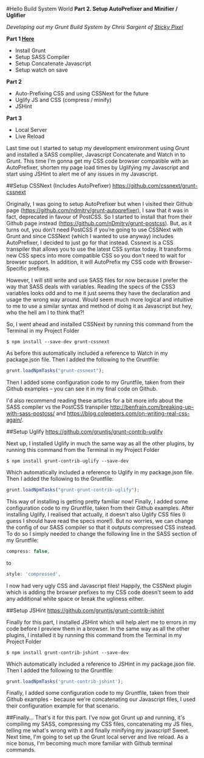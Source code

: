 #Hello Build System World
**Part 2. Setup AutoPrefixer and Minifier / Uglifier**

*Developing out my Grunt Build System by Chris Sargent of [Sticky Pixel](http://www.stickypixel.com)*

**Part 1 [Here](https://github.com/ChrisSargent/Build-System-Tutorial-Part-1)**
- Install Grunt
- Setup SASS Compiler
- Setup Concatenate Javascript
- Setup watch on save

**Part 2**
- Auto-Prefixing CSS and using CSSNext for the future
- Uglify JS and CSS (compress / minify)
- JSHint

**Part 3**
- Local Server
- Live Reload

Last time out I started to setup my development environment using Grunt and installed a SASS compliler, Javascript Concatenate and Watch in to Grunt. This time I'm gonna get my CSS code browser compatible with an AutoPrefixer, shorten my page load times by Uglifying my Javascript and start using JSHint to alert me of any issues in my Javascript.

##Setup CSSNext (Includes AutoPrefixer)
https://github.com/cssnext/grunt-cssnext

Originally, I was going to setup AutoPrefixer but when I visited their Github page (https://github.com/ndmitry/grunt-autoprefixer), I saw that it was in fact, deprecated in favour of PostCSS. So I started to install that from their Github page instead (https://github.com/nDmitry/grunt-postcss). But, as it turns out, you don’t need PostCSS if you’re going to use CSSNext with Grunt and since CSSNext (which I wanted to use anyway) includes AutoPrefixer, I decided to just go for that instead. Cssnext is a CSS transpiler that allows you to use the latest CSS syntax today. It transforms new CSS specs into more compatible CSS so you don't need to wait for browser support. In addition, it will AutoPrefix my CSS code with Browser-Specific prefixes.

However, I will still write and use SASS files for now because I prefer the way that SASS deals with variables. Reading the specs of the CSS3 variables looks odd and to me it just seems they have the declaration and usage the wrong way around. Would seem much more logical and intuitive to me to use a similar syntax and method of doing it as Javascript but hey, who the hell am I to think that?!

So, I went ahead and installed CSSNext by running this command from the Terminal in my Project Folder

```
$ npm install --save-dev grunt-cssnext
```

As before this automatically included a reference to Watch in my package.json file. Then I added the following to the Gruntfile:

```js
grunt.loadNpmTasks("grunt-cssnext");
```

Then I added some configuration code to my Gruntfile, taken from their Github examples – you can see it in my final code on Github.

I'd also recommend reading these articles for a bit more info about the SASS compiler vs the PostCSS transpiler http://benfrain.com/breaking-up-with-sass-postcss/ and https://blog.colepeters.com/on-writing-real-css-again/.

##Setup Uglify
https://github.com/gruntjs/grunt-contrib-uglify

Next up, I installed Uglify in much the same way as all the other plugins, by running this command from the Terminal in my Project Folder

```
$ npm install grunt-contrib-uglify --save-dev
```

Which automatically included a reference to Uglify in my package.json file. Then I added the following to the Gruntfile:

```js
grunt.loadNpmTasks("grunt-grunt-contrib-uglify");
```

This way of installing is getting pretty familiar now! Finally, I added some configuration code to my Gruntfile, taken from their Github examples. After installing Uglify, I realised that actually, it doesn't also Uglify CSS files (I guess I should have read the specs more!). But no worries, we can change the config of our SASS compiler so that it outputs compressed CSS instead. To do so I simply needed to change the following line in the SASS section of my Gruntfile:

```js
compress: false,
```

to

```js
style: 'compressed',
```

I now had very ugly CSS and Javascript files! Happily, the CSSNext plugin which is adding the browser prefixes to my CSS code doesn't seem to add any additional white space or break the ugliness either.

##Setup JSHint
https://github.com/gruntjs/grunt-contrib-jshint

Finally for this part, I installed JSHint which will help alert me to errors in my code before I preview them in a browser. In the same way as all the other plugins, I installed it by running this command from the Terminal in my Project Folder

```
$ npm install grunt-contrib-jshint --save-dev
```

Which automatically included a reference to JSHint in my package.json file. Then I added the following to the Gruntfile:

```js
grunt.loadNpmTasks('grunt-contrib-jshint');
```

Finally, I added some configuration code to my Gruntfile, taken from their Github examples - because we're concatenating our Javascript files, I used their configuration example for that scenario.

##Finally...
That's it for this part. I've now got Grunt up and running, it's compiling my SASS, compressing my CSS files, concatenating my JS files, telling me what's wrong with it and finally minifying my javascript! Sweet. Next time, I'm going to set up the Grunt local server and live reload. As a nice bonus, I'm becoming much more familiar with Github terminal commands.